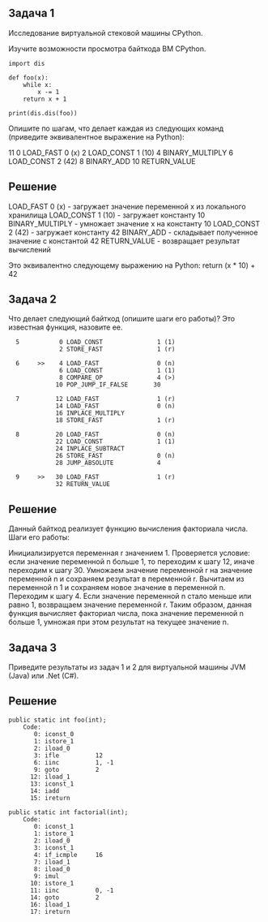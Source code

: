 ## Задача 1

Исследование виртуальной стековой машины CPython.

Изучите возможности просмотра байткода ВМ CPython.

```
import dis

def foo(x):
    while x:
        x -= 1
    return x + 1

print(dis.dis(foo))
```

Опишите по шагам, что делает каждая из следующих команд (приведите эквивалентное выражение на Python):

 11           0 LOAD_FAST                0 (x)
              2 LOAD_CONST               1 (10)
              4 BINARY_MULTIPLY
              6 LOAD_CONST               2 (42)
              8 BINARY_ADD
             10 RETURN_VALUE

## Решение
LOAD_FAST 0 (x) - загружает значение переменной x из локального хранилища
LOAD_CONST 1 (10) - загружает константу 10
BINARY_MULTIPLY - умножает значение x на константу 10
LOAD_CONST 2 (42) - загружает константу 42
BINARY_ADD - складывает полученное значение с константой 42
RETURN_VALUE - возвращает результат вычислений

Это эквивалентно следующему выражению на Python:
return (x * 10) + 42

## Задача 2

Что делает следующий байткод (опишите шаги его работы)? Это известная функция, назовите ее.

```
  5           0 LOAD_CONST               1 (1)
              2 STORE_FAST               1 (r)

  6     >>    4 LOAD_FAST                0 (n)
              6 LOAD_CONST               1 (1)
              8 COMPARE_OP               4 (>)
             10 POP_JUMP_IF_FALSE       30

  7          12 LOAD_FAST                1 (r)
             14 LOAD_FAST                0 (n)
             16 INPLACE_MULTIPLY
             18 STORE_FAST               1 (r)

  8          20 LOAD_FAST                0 (n)
             22 LOAD_CONST               1 (1)
             24 INPLACE_SUBTRACT
             26 STORE_FAST               0 (n)
             28 JUMP_ABSOLUTE            4

  9     >>   30 LOAD_FAST                1 (r)
             32 RETURN_VALUE
```

## Решение

Данный байткод реализует функцию вычисления факториала числа. 
Шаги его работы:

Инициализируется переменная r значением 1.
Проверяется условие: если значение переменной n больше 1, то переходим к шагу 12, иначе переходим к шагу 30.
Умножаем значение переменной r на значение переменной n и сохраняем результат в переменной r.
Вычитаем из переменной n 1 и сохраняем новое значение в переменной n.
Переходим к шагу 4.
Если значение переменной n стало меньше или равно 1, возвращаем значение переменной r.
Таким образом, данная функция вычисляет факториал числа, пока значение переменной n больше 1, умножая при этом результат на текущее значение n.

## Задача 3

Приведите результаты из задач 1 и 2 для виртуальной машины JVM (Java) или .Net (C#).

## Решение
```
public static int foo(int);
    Code:
       0: iconst_0
       1: istore_1
       2: iload_0
       3: ifle          12
       6: iinc          1, -1
       9: goto          2
      12: iload_1
      13: iconst_1
      14: iadd
      15: ireturn

```

```
public static int factorial(int);
    Code:
       0: iconst_1
       1: istore_1
       2: iload_0
       3: iconst_1
       4: if_icmple     16
       7: iload_1
       8: iload_0
       9: imul
      10: istore_1
      11: iinc          0, -1
      14: goto          2
      16: iload_1
      17: ireturn

```
